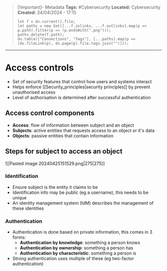 > [!important]- Metadata
> **Tags:** #Cybersecurity 
> **Located:** Cybersecurity
> **Created:** 24/04/2024 - 17:15
> ```dataviewjs
> let f = dv.current().file;
> let paths = new Set([...f.inlinks, ...f.outlinks].map(p => p.path).filter(p => !p.endsWith(".png")));
> paths.delete(f.path);
> dv.table(["Connections", "Tags"], [...paths].map(p => [dv.fileLink(p), dv.page(p).file.tags.join("")]));
> ```

___
# Access controls
- Set of security features that control how users and systems interact
- Helps enforce [[Security_principles|security principles]] by prevent unauthorised access
- Level of authorisation is determined after successful authentication

## Access control components 
- **Access**: flow of information between subject and an object 
- **Subjects**: active entities that requests access to an object or it's data 
- **Objects**:  passive entities that contain information

## Steps for subject to access an object
![[Pasted image 20240425151529.png|275|275]]

### Identification 
- Ensure subject is the entity it claims to be 
- Identification info may be public (eg a username), this needs to be unique
- An identity management system (IdM) describes the management of these identities 

### Authentication 
- Authentication is done based on private information, this comes in 3 forms:
    - **Authentication by knowledge**: something a person knows 
    - **Authentication by ownership**: something a person has 
    - **Authentication by characteristic**: something a person is
- Strong authentication uses multiple of these (eg two-factor authentication)